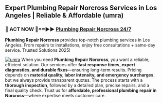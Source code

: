 ## Expert Plumbing Repair Norcross Services in Los Angeles | Reliable & Affordable (umra)  

<h3>🚿 ACT NOW 🌟==►► <a href="https://tinyurl.com/2ne6vx2x" rel="nofollow">Plumbing Repair Norcross 24/7</a></h3>

**Plumbing Repair Norcross** provides top-notch plumbing services in Los Angeles. From repairs to installations, enjoy free consultations + same-day service. Trusted Solutions 2025!

[![umra](https://i.imgur.com/4PFF4AK.jpeg)](https://tinyurl.com/2ne6vx2x)
When you need **Plumbing Repair Norcross**, you want a reliable, efficient solution. Our services offer **fast response times, expert diagnostics, and durable fixes**—ensuring long-term results. Pricing depends on **material quality, labor intensity, and emergency surcharges**, but we always provide transparent quotes. The process starts with a **thorough inspection**, followed by a detailed plan, precise repairs, and a final quality check. Trust us for **affordable, professional plumbing repair in Norcross**—where expertise meets customer care.